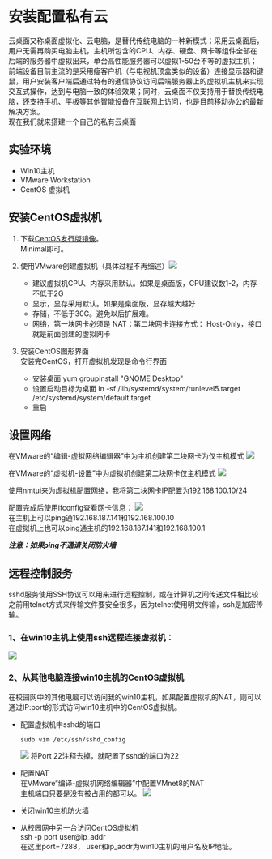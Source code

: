 # 安装配置私有云

云桌面又称桌面虚拟化、云电脑，是替代传统电脑的一种新模式；采用云桌面后，用户无需再购买电脑主机，主机所包含的CPU、内存、硬盘、网卡等组件全部在后端的服务器中虚拟出来，单台高性能服务器可以虚拟1-50台不等的虚拟主机；前端设备目前主流的是采用瘦客户机（与电视机顶盒类似的设备）连接显示器和键鼠，用户安装客户端后通过特有的通信协议访问后端服务器上的虚拟机主机来实现交互式操作，达到与电脑一致的体验效果；同时，云桌面不仅支持用于替换传统电脑，还支持手机、平板等其他智能设备在互联网上访问，也是目前移动办公的最新解决方案。  
现在我们就来搭建一个自己的私有云桌面


## 实验环境

- Win10主机
- VMware Workstation
- CentOS 虚拟机
  
## 安装CentOS虚拟机

1. 下载[CentOS发行版镜像](http://isoredirect.centos.org/centos/7/isos/x86_64/CentOS-7-x86_64-Minimal-1810.iso)。  
    Minimal即可。
2. 使用VMware创建虚拟机（具体过程不再细述）![](CreateCentOS.png)  
   - 建议虚拟机CPU、内存采用默认。如果是桌面版，CPU建议数1-2，内存不低于2G
   - 显示，显存采用默认。如果是桌面版，显存越大越好
   - 存储，不低于30G。避免以后扩展难。
   - 网络，第一块网卡必须是 NAT；第二块网卡连接方式： Host-Only，接口就是前面创建的虚拟网卡

3. 安装CentOS图形界面  
    安装完CentOS，打开虚拟机发现是命令行界面  
    - 安装桌面 yum groupinstall "GNOME Desktop"  
    - 设置启动目标为桌面 ln -sf /lib/systemd/system/runlevel5.target /etc/systemd/system/default.target  
    - 重启

## 设置网络

在VMware的“编辑-虚拟网络编辑器”中为主机创建第二块网卡为仅主机模式
![](./Hostnet.png)

在VMware的“虚拟机-设置”中为虚拟机创建第二块网卡仅主机模式
![](./VMnet.png)

使用nmtui来为虚拟机配置网络，我将第二块网卡IP配置为192.168.100.10/24  

配置完成后使用ifconfig查看网卡信息：
![](ifconfig.png)  
在主机上可以ping通192.168.187.141和192.168.100.10  
在虚拟机上也可以ping通主机的192.168.187.141和192.168.100.1

***注意：如果ping不通请关闭防火墙***

## 远程控制服务

sshd服务使用SSH协议可以用来进行远程控制，或在计算机之间传送文件相比较之前用telnet方式来传输文件要安全很多，因为telnet使用明文传输，ssh是加密传输。  

### 1、在win10主机上使用ssh远程连接虚拟机：
![](ssh.png)

### 2、从其他电脑连接win10主机的CentOS虚拟机

在校园网中的其他电脑可以访问我的win10主机，如果配置虚拟机的NAT，则可以通过IP:port的形式访问win10主机中的CentOS虚拟机。

- 配置虚拟机中sshd的端口
    ```
    sudo vim /etc/ssh/sshd_config 
    ```
    ![](sshd_config.png)
    将Port 22注释去掉，就配置了sshd的端口为22 

- 配置NAT  
  在VMware“编译-虚拟机网络编辑器”中配置VMnet8的NAT  
  主机端口只要是没有被占用的都可以。
  ![](NAT.png)

- 关闭win10主机防火墙

- 从校园网中另一台访问CentOS虚拟机  
  ssh -p port user@ip_addr   
  在这里port=7288， user和ip_addr为win10主机的用户名及IP地址。

